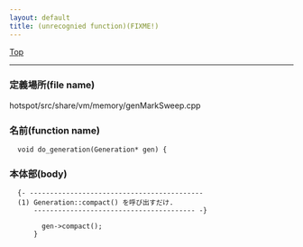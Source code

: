 ```yaml
---
layout: default
title: (unrecognied function)(FIXME!)
---
```

[Top](../index.html)

--- 
### 定義場所(file name)
hotspot/src/share/vm/memory/genMarkSweep.cpp

### 名前(function name)
```
  void do_generation(Generation* gen) {
```

### 本体部(body)
```
  {- -------------------------------------------
  (1) Generation::compact() を呼び出すだけ.
      ---------------------------------------- -}

	    gen->compact();
	  }
	
```


